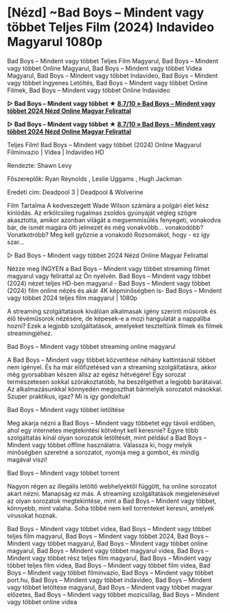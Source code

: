 # [Nézd] ~Bad Boys – Mindent vagy többet Teljes Film (2024) Indavideo Magyarul 1080p

Bad Boys – Mindent vagy többet Teljes Film Magyarul, Bad Boys – Mindent vagy többet Online Magyarul, Bad Boys – Mindent vagy többet Videa Magyarul, Bad Boys – Mindent vagy többet Indavideo, Bad Boys – Mindent vagy többet Ingyenes Letöltés, Bad Boys – Mindent vagy többet Online Filmek, Bad Boys – Mindent vagy többet Online Indavideo

**▷ Bad Boys – Mindent vagy többet ★ [8.7/10 » Bad Boys – Mindent vagy többet 2024 Nézd Online Magyar Felirattal](https://is.gd/kGA3GV)**

**▷ Bad Boys – Mindent vagy többet ★ [8.7/10 » Bad Boys – Mindent vagy többet 2024 Nézd Online Magyar Felirattal](https://is.gd/kGA3GV)**

Teljes Film! Bad Boys – Mindent vagy többet (2024) Online Magyarul Filminvazio | Videa | Indavideo HD

Rendezte: Shawn Levy

Főszereplők: Ryan Reynolds , Leslie Uggams , Hugh Jackman

Eredeti cím: Deadpool 3 | Deadpool & Wolverine

Film Tartalma
A kedveszegett Wade Wilson számára a polgári élet kész kínlódás. Az erkölcsileg rugalmas zsoldos gyúnyáját végleg szögre akasztotta, amikor azonban világát a megsemmisülés fenyegeti, vonakodva bár, de ismét magára ölti jelmezét és még vonakvóbb… vonakodóbb? Vonatkotróbb? Meg kell győznie a vonakodó Rozsomákot, hogy - ez így szar...

▷ Bad Boys – Mindent vagy többet 2024 Nézd Online Magyar Felirattal

Nézze meg INGYEN a Bad Boys – Mindent vagy többet streaming filmet magyarul vagy felirattal az Ön nyelvén. Bad Boys – Mindent vagy többet (2024) nézet teljes HD-ben magyarul - Bad Boys – Mindent vagy többet (2024) film online nézés és akár 4K képminőségben is- Bad Boys – Mindent vagy többet 2024 teljes film magyarul | 1080p

A streaming szolgáltatások kiválóan alkalmasak igény szerinti műsorok és élő tévéműsorok nézésére, de képesek-e a mozi hangulatát a nappaliba hozni? Ezek a legjobb szolgáltatások, amelyeket teszteltünk filmek és filmek streamingjéhez.

Bad Boys – Mindent vagy többet streaming online magyarul

A Bad Boys – Mindent vagy többet közvetítése néhány kattintásnál többet nem igényel. És ha már előfizetésed van a streaming szolgáltatásra, akkor még gyorsabban készen állsz az egész hétvégére! Egy sorozat természetesen sokkal szórakoztatóbb, ha beszélgethet a legjobb barátaival. Az alkalmazásunkkal könnyedén megoszthat bármelyik sorozatot másokkal. Szuper praktikus, igaz? Mi is így gondoltuk!

Bad Boys – Mindent vagy többet letöltése

Meg akarja nézni a Bad Boys – Mindent vagy többetet egy távoli erdőben, ahol egy internetes megtekintési kötvényt kell keresnie? Egyre több szolgáltatás kínál olyan sorozatok letöltését, mint például a Bad Boys – Mindent vagy többet offline használatra. Válassza ki, hogy melyik minőségben szeretné a sorozatot, nyomja meg a gombot, és mindig magával viszi!

Bad Boys – Mindent vagy többet torrent

Nagyon régen az illegális letöltő webhelyektől függött, ha online sorozatot akart nézni. Manapság ez más. A streaming szolgáltatások megjelenésével az olyan sorozatok megtekintése, mint a Bad Boys – Mindent vagy többet, könnyebb, mint valaha. Soha többé nem kell torrenteket keresni, amelyek vírusokat hoznak.

Bad Boys – Mindent vagy többet videa, Bad Boys – Mindent vagy többet teljes film magyarul, Bad Boys – Mindent vagy többet 2024, Bad Boys – Mindent vagy többet magyarul, Bad Boys – Mindent vagy többet online magyarul, Bad Boys – Mindent vagy többet magyarul videa, Bad Boys – Mindent vagy többet rész teljes film magyarul, Bad Boys – Mindent vagy többet teljes film videa, Bad Boys – Mindent vagy többet film videa, Bad Boys – Mindent vagy többet filminvazio, Bad Boys – Mindent vagy többet port.hu, Bad Boys – Mindent vagy többet indavideo, Bad Boys – Mindent vagy többet letöltése magyarul, Bad Boys – Mindent vagy többet magyar előzetes, Bad Boys – Mindent vagy többet mozicsillag, Bad Boys – Mindent vagy többet online videa
